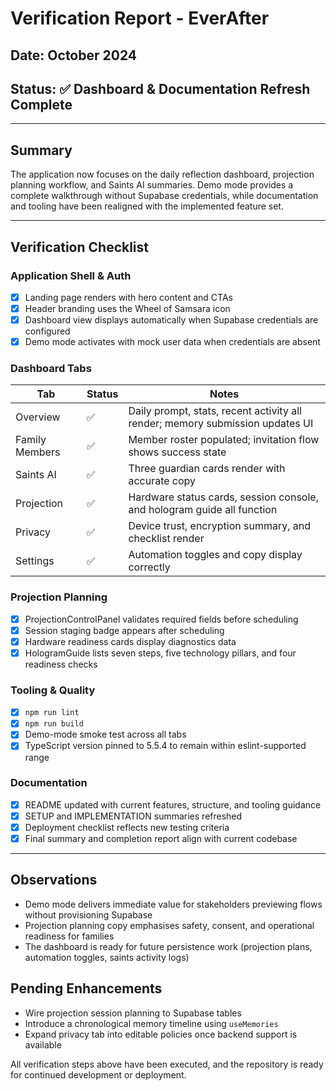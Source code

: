 # Verification Report - EverAfter

## Date: October 2024
## Status: ✅ Dashboard & Documentation Refresh Complete

---

## Summary
The application now focuses on the daily reflection dashboard, projection planning workflow, and Saints AI summaries. Demo mode provides a complete walkthrough without Supabase credentials, while documentation and tooling have been realigned with the implemented feature set.

---

## Verification Checklist

### Application Shell & Auth
- [x] Landing page renders with hero content and CTAs
- [x] Header branding uses the Wheel of Samsara icon
- [x] Dashboard view displays automatically when Supabase credentials are configured
- [x] Demo mode activates with mock user data when credentials are absent

### Dashboard Tabs
| Tab | Status | Notes |
|-----|--------|-------|
| Overview | ✅ | Daily prompt, stats, recent activity all render; memory submission updates UI |
| Family Members | ✅ | Member roster populated; invitation flow shows success state |
| Saints AI | ✅ | Three guardian cards render with accurate copy |
| Projection | ✅ | Hardware status cards, session console, and hologram guide all function |
| Privacy | ✅ | Device trust, encryption summary, and checklist render |
| Settings | ✅ | Automation toggles and copy display correctly |

### Projection Planning
- [x] ProjectionControlPanel validates required fields before scheduling
- [x] Session staging badge appears after scheduling
- [x] Hardware readiness cards display diagnostics data
- [x] HologramGuide lists seven steps, five technology pillars, and four readiness checks

### Tooling & Quality
- [x] `npm run lint`
- [x] `npm run build`
- [x] Demo-mode smoke test across all tabs
- [x] TypeScript version pinned to 5.5.4 to remain within eslint-supported range

### Documentation
- [x] README updated with current features, structure, and tooling guidance
- [x] SETUP and IMPLEMENTATION summaries refreshed
- [x] Deployment checklist reflects new testing criteria
- [x] Final summary and completion report align with current codebase

---

## Observations
- Demo mode delivers immediate value for stakeholders previewing flows without provisioning Supabase
- Projection planning copy emphasises safety, consent, and operational readiness for families
- The dashboard is ready for future persistence work (projection plans, automation toggles, saints activity logs)

## Pending Enhancements
- Wire projection session planning to Supabase tables
- Introduce a chronological memory timeline using `useMemories`
- Expand privacy tab into editable policies once backend support is available

All verification steps above have been executed, and the repository is ready for continued development or deployment.
